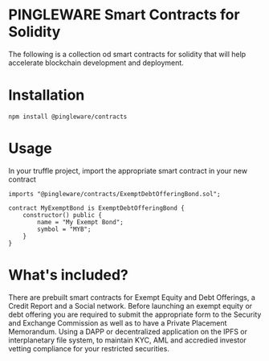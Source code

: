 # PINGLEWARE Smart Contracts for Solidity
The following is a collection od smart contracts for solidity that will help accelerate blockchain development and deployment.

# Installation

    npm install @pingleware/contracts

# Usage
In your truffle project, import the appropriate smart contract in your new contract

    imports "@pingleware/contracts/ExemptDebtOfferingBond.sol";

    contract MyExemptBond is ExemptDebtOfferingBond {
        constructor() public {
            name = "My Exempt Bond";
            symbol = "MYB";
        }
    }

# What's included?
There are prebuilt smart contracts for Exempt Equity and Debt Offerings, a Credit Report and a Social network. Before launching an exempt equity or debt offering you are required to submit the appropriate form to the Security and Exchange Commission as well as to have a Private Placement Memorandum. Using a DAPP or decentralized application on the IPFS or interplanetary file system, to maintain KYC, AML and accredied investor vetting compliance for your restricted securities.